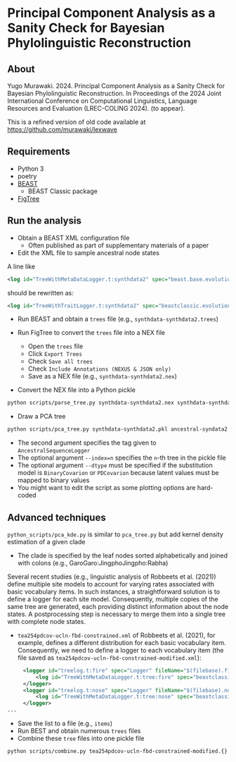 # Principal Component Analysis as a Sanity Check for Bayesian Phylolinguistic Reconstruction

## About
Yugo Murawaki. 2024. Principal Component Analysis as a Sanity Check for Bayesian Phylolinguistic Reconstruction. In Proceedings of the 2024 Joint International Conference on Computational Linguistics, Language Resources and Evaluation (LREC-COLING 2024). (to appear).

This is a refined version of old code available at https://github.com/murawaki/lexwave

## Requirements
- Python 3
- poetry
- [BEAST](https://www.beast2.org/)
  - BEAST Classic package
- [FigTree](http://tree.bio.ed.ac.uk/software/figtree/)

## Run the analysis

- Obtain a BEAST XML configuration file
  - Often published as part of supplementary materials of a paper
- Edit the XML file to sample ancestral node states
  
A line like
```xml
<log id="TreeWithMetaDataLogger.t:synthdata2" spec="beast.base.evolution.TreeWithMetaDataLogger" tree="@Tree.t:synthdata2"/>
```
should be rewritten as:
```xml
<log id="TreeWithTraitLogger.t:synthdata2" spec="beastclassic.evolution.likelihood.AncestralSequenceLogger" tree="@Tree.t:synthdata2" tag="ancestral-syndata2" data="@synthdata2" siteModel="@SiteModel.s:synthdata2"/
```
- Run BEAST and obtain a `trees` file (e.g., `synthdata-synthdata2.trees`)
- Run FigTree to convert the `trees` file into a NEX file
  - Open the `trees` file
  - Click `Export Trees`
  - Check `Save all trees`
  - Check `Include Annotations (NEXUS & JSON only)`
  - Save as a NEX file (e.g., `synthdata-synthdata2.nex`)

- Convert the NEX file into a Python pickle
```sh
python scripts/parse_tree.py synthdata-synthdata2.nex synthdata-synthdata2.pkl
```

- Draw a PCA tree
```sh
python scripts/pca_tree.py synthdata-synthdata2.pkl ancestral-syndata2 synthdata-synthdata2.last.png
```
  - The second argument specifies the tag given to `AncestralSequenceLogger`
  - The optional argument `--index=n` specifies the `n`-th tree in the pickle file
  - The optional argument `--dtype` must be specified if the substitution model is `BinaryCovarion` or `PDCovarion` because latent values must be mapped to binary values
  - You might want to edit the script as some plotting options are hard-coded

## Advanced techniques
`python_scripts/pca_kde.py` is similar to `pca_tree.py` but add kernel density estimation of a given clade
- The clade is specified by the leaf nodes sorted alphabetically and joined with colons (e.g., GaroGaro:JingphoJingpho:Rabha)

Several recent studies (e.g., linguistic analysis of Robbeets et al. (2021)) define multiple site models to account for varying rates associated with basic vocabulary items. In such instances, a straightforward solution is to define a logger for each site model. Consequently, multiple copies of the same tree are generated, each providing distinct information about the node states. A postprocessing step is necessary to merge them into a single tree with complete node states.
- `tea254pdcov-ucln-fbd-constrained.xml` of Robbeets et al. (2021), for example, defines a different distribution for each basic vocabulary item. Consequently, we need to define a logger to each vocabulary item (the file saved as `tea254pdcov-ucln-fbd-constrained-modified.xml`):
```xml
     <logger id="treelog.t:fire" spec="Logger" fileName="$(filebase).fire.trees" logEvery="50000" mode="tree">
         <log id="TreeWithMetaDataLogger.t:tree:fire" spec="beastclassic.evolution.likelihood.AncestralSequenceLogger" branchRateModel="@RelaxedClock.c:clock" tree="@Tree.t:tree" tag="ancestraldata" data="@orgdata.fire" siteModel="@SiteModel.s:fire" />
     </logger>
     <logger id="treelog.t:nose" spec="Logger" fileName="$(filebase).nose.trees" logEvery="50000" mode="tree">
         <log id="TreeWithMetaDataLogger.t:tree:nose" spec="beastclassic.evolution.likelihood.AncestralSequenceLogger" branchRateModel="@RelaxedClock.c:clock" tree="@Tree.t:tree" tag="ancestraldata" data="@orgdata.nose" siteModel="@SiteModel.s:nose" />
     </logger>
...
```
- Save the list to a file (e.g., `items`)
- Run BEST and obtain numerous `trees` files
- Combine these `tree` files into one pickle file
```sh
python scripts/combine.py tea254pdcov-ucln-fbd-constrained-modified.{}.trees items ancestraldata tea254pdcov-ucln-fbd-constrained-modified.last.pkl

```
